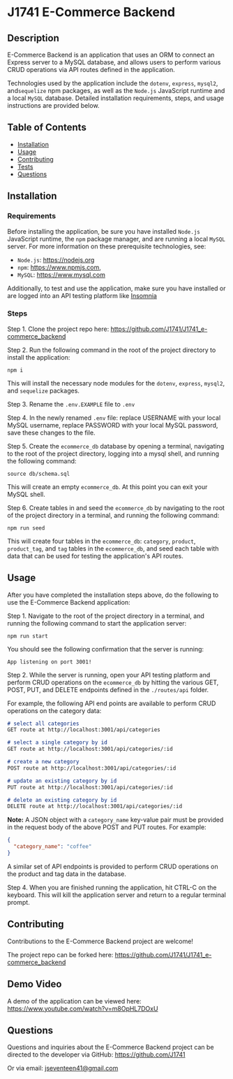 # J1741 E-Commerce Backend
## Description
E-Commerce Backend is an application that uses an ORM to connect an Express server to a MySQL database, and allows users to perform various CRUD operations via API routes defined in the application.

Technologies used by the application include the `dotenv`, `express`, `mysql2`, and`sequelize` npm packages, as well as the `Node.js` JavaScript runtime and a local `MySQL` database. Detailed installation requirements, steps, and usage instructions are provided below.

## Table of Contents
- [Installation](#installation)
- [Usage](#usage)
- [Contributing](#contributing)
- [Tests](#tests)
- [Questions](#questions)

## Installation
### Requirements
Before installing the application, be sure you have installed `Node.js` JavaScript runtime, the `npm` package manager, and are running a local `MySQL` server. For more information on these prerequisite technologies, see:
- `Node.js`: https://nodejs.org
- `npm`: https://www.npmjs.com,
- `MySQL`: https://www.mysql.com

Additionally, to test and use the application, make sure you have installed or are logged into an API testing platform like [Insomnia](https://insomnia.rest/)

### Steps
Step 1. Clone the project repo here: https://github.com/J1741/J1741_e-commerce_backend

Step 2. Run the following command in the root of the project directory to install the application:
```
npm i
```
This will install the necessary node modules for the `dotenv`, `express`, `mysql2`, and `sequelize` packages.

Step 3. Rename the `.env.EXAMPLE` file to `.env`

Step 4. In the newly renamed `.env` file: replace USERNAME with your local MySQL username, replace PASSWORD with your local MySQL password, save these changes to the file.

Step 5. Create the `ecommerce_db` database by opening a terminal, navigating to the root of the project directory, logging into a mysql shell, and running the following command:
```
source db/schema.sql
```

This will create an empty `ecommerce_db`. At this point you can exit your MySQL shell.

Step 6. Create tables in and seed the `ecommerce_db` by navigating to the root of the project directory in a terminal, and running the following command:
```
npm run seed
```
This will create four tables in the `ecommerce_db`: `category`, `product`, `product_tag`, and `tag` tables in the `ecommerce_db`, and seed each table with data that can be used for testing the application's API routes.

## Usage
After you have completed the installation steps above, do the following to use the E-Commerce Backend application:

Step 1. Navigate to the root of the project directory in a terminal, and running the following command to start the application server: 
```
npm run start
```
You should see the following confirmation that the server is running:
```
App listening on port 3001!
```

Step 2. While the server is running, open your API testing platform and perform CRUD operations on the `ecommerce_db` by hitting the various GET, POST, PUT, and DELETE endpoints defined in the `./routes/api` folder.

For example, the following API end points are available to perform CRUD operations on the category data:
```md
# select all categories
GET route at http://localhost:3001/api/categories

# select a single category by id
GET route at http://localhost:3001/api/categories/:id

# create a new category
POST route at http://localhost:3001/api/categories/:id

# update an existing category by id
PUT route at http://localhost:3001/api/categories/:id

# delete an existing category by id
DELETE route at http://localhost:3001/api/categories/:id
```

**Note:** A JSON object with a `category_name` key-value pair must be provided in the request body of the above POST and PUT routes. For example:
```json
{
  "category_name": "coffee"
}
```

A similar set of API endpoints is provided to perform CRUD operations on the product and tag data in the database.

Step 4. When you are finished running the application, hit CTRL-C on the keyboard. This will kill the application server and return to a regular terminal prompt.

## Contributing
Contributions to the E-Commerce Backend project are welcome!

The project repo can be forked here: https://github.com/J1741/J1741_e-commerce_backend

## Demo Video
A demo of the application can be viewed here: 
https://www.youtube.com/watch?v=m8OpHL7DOxU

## Questions
Questions and inquiries about the E-Commerce Backend project can be directed to the developer via GitHub: https://github.com/J1741

Or via email: jseventeen41@gmail.com